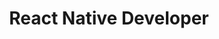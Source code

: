 ---
order: 13
briefTitle: "React Native"
briefDescription: "Step by step guide to becoming a React Native Developer in 2023"
title: "React Native Developer"
description: "Step by step guide to becoming a React Native developer in 2023"
isUpcoming: true
seo:
  title: "Learn to become a modern React Native developer"
  description: "Community driven, articles, resources, guides, interview questions, quizzes for react native development. Learn to become a modern React Native developer by following the steps, skills, resources and guides listed in this roadmap."
  keywords:
    - "guide to becoming a react native developer"
    - "guide to becoming a react native developer"
    - "react native developer"
    - "react native engineer"
    - "react native skills"
    - "guide to react native"
    - "react native roadmap"
    - "react native skills"
    - "react native skills test"
    - "skills for react native"
    - "what is react native"
    - "react native quiz"
    - "react native interview questions"
    - "react native engineer roadmap"
    - "react native developer roadmap"
    - "become a react native developer"
    - "react native developer career path"
    - "react native developer"
    - "modern react native developer"
relatedRoadmaps:
  - "flutter"
  - "android"
  - "javascript"
  - "nodejs"
sitemap:
  priority: 1
  changefreq: "monthly"
tags:
  - "roadmap"
  - "main-sitemap"
  - "role-roadmap"
---